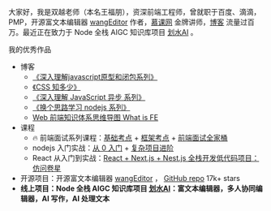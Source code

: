 大家好，我是双越老师（本名王福朋），资深前端工程师，曾就职于百度、滴滴，PMP，开源富文本编辑器 [wangEditor](https://www.wangeditor.com/) 作者，[慕课网](https://www.imooc.com/t/4427201) 金牌讲师，[博客](https://juejin.cn/user/1714893868765373) 流量过百万。最近正在致力于 Node 全栈 AIGC 知识库项目 [划水AI](https://www.huashuiai.com/) 。

我的优秀作品

- 博客
  - [《深入理解javascript原型和闭包系列》](https://www.cnblogs.com/wangfupeng1988/p/4001284.html)
  - [《CSS 知多少》](https://www.cnblogs.com/wangfupeng1988/p/4325007.html)
  - [《深入理解 JavaScript 异步 系列》](https://github.com/wangfupeng1988/js-async-tutorial)
  - [《换个思路学习 nodejs 系列》](https://github.com/wangfupeng1988/node-tutorial)
  - [Web 前端知识体系思维导图 What is FE](https://github.com/wangfupeng1988/what-is-fe)
- 课程
  - 🔥 前端面试系列课程：[基础考点](https://coding.imooc.com/class/400.html) + [框架考点](https://coding.imooc.com/class/419.html) + [前端面试全家桶](https://coding.imooc.com/class/613.html)
  - nodejs 入门实战：[从 0 入门](https://coding.imooc.com/class/320.html) + [复杂项目进阶](https://coding.imooc.com/class/388.html)
  - React 从入门到实战：[React + Next.js + Nest.js 全栈开发低代码项目：仿问卷星](https://coding.imooc.com/class/646.html)
- 开源项目：开源富文本编辑器 [wangEditor](https://www.wangeditor.com/) ， [GitHub repo](https://github.com/wangeditor-team/wangEditor) 17k+ stars
- **线上项目：Node 全栈 AIGC 知识库项目 [划水AI](https://www.huashuiai.com/)：富文本编辑器，多人协同编辑器，AI 写作，AI 处理文本** 

